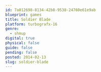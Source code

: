```yaml
---
id: 7a012698-8134-42b8-9538-24760e61e9ab
blueprint: games
title: Soldier Blade
platform: turbografx-16
genre:
  - shmup
digital: true
physical: false
guide: false
pending: false
posted: 2014-02-13
slug: soldier-blade
---
```

